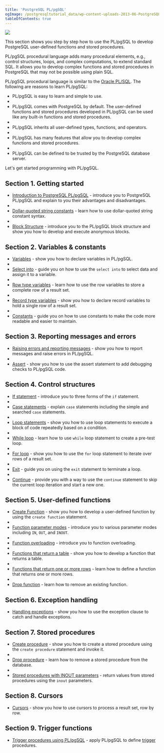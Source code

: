 ```yaml
---
title: 'PostgreSQL PL/pgSQL'
ogImage: /postgresqltutorial_data/wp-content-uploads-2013-06-PostgreSQL-Stored-Procedure.png
tableOfContents: true
---
```



![](/postgresqltutorial_data/wp-content-uploads-2013-06-PostgreSQL-Stored-Procedure.png)

This section shows you step by step how to use the PL/pgSQL to develop PostgreSQL user-defined functions and stored procedures.

PL/pgSQL procedural language adds many procedural elements, e.g., control structures, loops, and complex computations, to extend standard SQL. It allows you to develop complex functions and stored procedures in PostgreSQL that may not be possible using plain SQL.

PL/pgSQL procedural language is similar to the [Oracle PL/SQL](https://www.oracletutorial.com/plsql-tutorial/). The following are reasons to learn PL/pgSQL:

- PL/pgSQL is easy to learn and simple to use.
-
- PL/pgSQL comes with PostgreSQL by default. The user-defined functions and stored procedures developed in PL/pgSQL can be used like any built-in functions and stored procedures.
-
- PL/pgSQL inherits all user-defined types, functions, and operators.
-
- PL/pgSQL has many features that allow you to develop complex functions and stored procedures.
-
- PL/pgSQL can be defined to be trusted by the PostgreSQL database server.

Let's get started programming with PL/pgSQL.

## Section 1. Getting started

- [Introduction to PostgreSQL PL/pgSQL](/postgresql/postgresql-plpgsql/introduction-to-postgresql-stored-procedures) - introduce you to PostgreSQL PL/pgSQL and explain to you their advantages and disadvantages.
-
- [Dollar-quoted string constants](/postgresql/postgresql-plpgsql/dollar-quoted-string-constants) - learn how to use dollar-quoted string constant syntax.
-
- [Block Structure](/postgresql/postgresql-plpgsql/plpgsql-block-structure) - introduce you to the PL/pgSQL block structure and show you how to develop and execute anonymous blocks.

## Section 2. Variables & constants

- [Variables](/postgresql/postgresql-plpgsql/plpgsql-variables) - show you how to declare variables in PL/pgSQL.
-
- [Select into](/postgresql/postgresql-plpgsql/pl-pgsql-select-into) - guide you on how to use the `select into` to select data and assign it to a variable.
-
- [Row type variables](/postgresql/postgresql-plpgsql/pl-pgsql-row-types) - learn how to use the row variables to store a complete row of a result set.
-
- [Record type variables](/postgresql/postgresql-plpgsql/plpgsql-record-types) - show you how to declare record variables to hold a single row of a result set.
-
- [Constants](/postgresql/postgresql-plpgsql/plpgsql-constants) - guide you on how to use constants to make the code more readable and easier to maintain.

## Section 3. Reporting messages and errors

- [Raising errors and reporting messages](/postgresql/postgresql-plpgsql/plpgsql-errors-messages) - show you how to report messages and raise errors in PL/pgSQL.
-
- [Assert](/postgresql/postgresql-plpgsql/pl-pgsql-assert) - show you how to use the assert statement to add debugging checks to PL/pgSQL code.

## Section 4. Control structures

- [If statement](/postgresql/postgresql-plpgsql/plpgsql-if-else-statements) - introduce you to three forms of the `if` statement.
-
- [Case statements](/postgresql/postgresql-plpgsql/plpgsql-case-statement) - explain `case` statements including the simple and searched `case` statements.
-
- [Loop statements](/postgresql/postgresql-plpgsql/plpgsql-loop-statements) - show you how to use loop statements to execute a block of code repeatedly based on a condition.
-
- [While loop](/postgresql/postgresql-plpgsql/pl-pgsql-while-loop) - learn how to use `while` loop statement to create a pre-test loop.
-
- [For loop](/postgresql/postgresql-plpgsql/plpgsql-for-loop) - show you how to use the `for` loop statement to iterate over rows of a result set.
-
- [Exit](/postgresql/postgresql-plpgsql/plpgsql-exit) - guide you on using the `exit` statement to terminate a loop.
-
- [Continue](/postgresql/postgresql-plpgsql/pl-pgsql-continue) - provide you with a way to use the `continue` statement to skip the current loop iteration and start a new one.

## Section 5. User-defined functions

- [Create Function](/postgresql/postgresql-plpgsql/postgresql-create-function) - show you how to develop a user-defined function by using the `create function` statement.
-
- [Function parameter modes](/postgresql/postgresql-plpgsql/plpgsql-function-parameters) - introduce you to various parameter modes including `IN`, `OUT`, and `INOUT`.
-
- [Function overloading](/postgresql/postgresql-plpgsql/plpgsql-function-overloading) - introduce you to function overloading.
-
- [Functions that return a table](/postgresql/postgresql-plpgsql/plpgsql-function-returns-a-table) - show you how to develop a function that returns a table.
-
- [Functions that return one or more rows](/postgresql/postgresql-plpgsql/plpgsql-returns-setof) - learn how to define a function that returns one or more rows.
-
- [Drop function](/postgresql/postgresql-plpgsql/postgresql-drop-function) - learn how to remove an existing function.

## Section 6. Exception handling

- [Handling exceptions](/postgresql/postgresql-plpgsql/postgresql-exception) - show you how to use the exception clause to catch and handle exceptions.

## Section 7. Stored procedures

- [Create procedure](/postgresql/postgresql-plpgsql/postgresql-create-procedure) - show you how to create a stored procedure using the `create procedure` statement and invoke it.
-
- [Drop procedure](/postgresql/postgresql-plpgsql/postgresql-drop-procedure) - learn how to remove a stored procedure from the database.
-
- [Stored procedures with INOUT parameters](/postgresql/postgresql-plpgsql/postgresql-stored-procedure-with-inout-parameters) - return values from stored procedures using the `inout` parameters.

## Section 8. Cursors

- [Cursors](/postgresql/postgresql-plpgsql/plpgsql-cursor) - show you how to use cursors to process a result set, row by row.

## Section 9. Trigger functions

- [Trigger procedures using PL/pgSQL](/postgresql/postgresql-triggers) - apply PL/pgSQL to define [trigger](/postgresql/postgresql-triggers) procedures.
